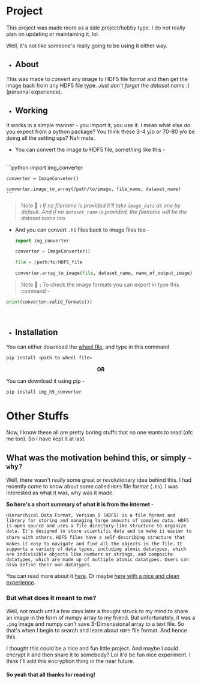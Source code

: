 # Project


This project was made more as a side project/hobby type. I do not really plan on updating or maintaining it, lol.

Well, it's not like someone's really going to be using it either way.

- ## About 

This was made to convert any image to HDF5 file format and then get the image back from any HDF5 file type. *Just don't forget the dataset name* \:) (personal experience).


- ## Working

It works in a simple manner - you import it, you use it. I mean what else do you expect from a python package? You think these 3-4 y/o or 70-80 y/o be doing all the setting ups? Nah mate.

-   You can convert the image to HDF5 file, something like this -
  <br>
    ```python
    import img_converter

    converter = ImageConveter()

    converter.image_to_array(/path/to/image, file_name, dataset_name)
    ```
> Note :memo: **:** _If no filename is provided it'll take `image_data` as one by default. And if no `dataset_name` is provided, the filename will be the dataset name too._ 

-    And you can convert `.h5` files back to image files too -
        ```python
        import img_converter

        converter = ImageConverter()

        file = /path/to/HDF5_file

        converter.array_to_image(file, dataset_name, name_of_output_image)
        ```

> Note :memo: **:** To check the image formats you can export in type this command -

```python
print(converter.valid_formats())
```
<br>

- ## Installation

You can either download the [wheel file](), and type in this command

```bash
pip install <path to wheel file>
```

<center> <strong>OR</strong></center>

You can download it using pip -
```bash
pip install img_h5_converter
```


# Other Stuffs

Now, I know these all are pretty boring stuffs that no one wants to read (ofc me too). So I have kept it at last.
<br>

## What was the motivation behind this, or simply - `why?`

Well, there wasn't really some great or revolutionary idea behind this. I had recently come to know about some called `HDF5` file format (`.h5`). I was interested as what it was, why was it made.

**So here's a short summary of what it is from the internet -**

`Hierarchical Data Format, Version 5 (HDF5) is a file format and library for storing and managing large amounts of complex data. HDF5 is open source and uses a file directory-like structure to organize data. It's designed to store scientific data and to make it easier to share with others.`
`HDF5 files have a self-describing structure that makes it easy to navigate and find all the objects in the file.`
`It supports a variety of data types, including atomic datatypes, which are indivisible objects like numbers or strings, and composite datatypes, which are made up of multiple atomic datatypes. Users can also define their own datatypes.`

You can read more about it [here](https://docs.hdfgroup.org/hdf5/v1_14/_intro_h_d_f5.html). Or maybe [here with a nice and clean experience](https://www.neonscience.org/resources/learning-hub/tutorials/about-hdf5).

### But what does it meant to me?

Well, not much until a few days later a thought struck to my mind to share an image in the form of numpy array to my friend. But unfortunately, it was a `.png` image and numpy can't save 3-Dimenssional array to a text file. So that's when I begin to search and learn about `HDF5` file format. And hence this.

I thought this could be a nice and fun little project. And maybe I could encrypt it and then share it to somebody? Lol it'd be fun nice experiment. I think I'll add this encryption thing in the near future.

#### So yeah that all thanks for reading!